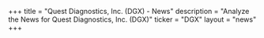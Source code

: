 +++
title = "Quest Diagnostics, Inc. (DGX) - News"
description = "Analyze the News for Quest Diagnostics, Inc. (DGX)"
ticker = "DGX"
layout = "news"
+++

